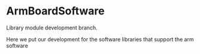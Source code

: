 # ArmBoardSoftware

Library module development branch.

Here we put our development for the software libraries that support the arm software
